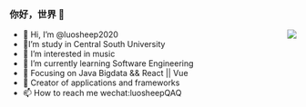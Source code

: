 ### 你好，世界 👋
- 👋 Hi, I’m @luosheep2020                             <img align="right" src="https://github-readme-stats.vercel.app/api?username=onevcat&show_icons=true&icon_color=CE1D2D&text_color=718096&bg_color=ffffff&hide_title=true" />
- :school:I’m study in Central South University
- 👀 I’m interested in music 
- 🌱 I’m currently learning Software Engineering
- :orange_book: Focusing on Java Bigdata && React || Vue
- :hammer: Creator of applications and frameworks
- 📫 How to reach me wechat:luosheepQAQ 




<!---
luosheep2020/luosheep2020 is a ✨ special ✨ repository because its `README.md` (this file) appears on your GitHub profile.
You can click the Preview link to take a look at your changes.
--->
